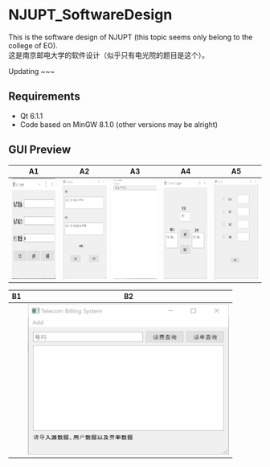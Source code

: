 # NJUPT_SoftwareDesign

This is the software design of NJUPT (this topic seems only belong to the college of EO).  
这是南京邮电大学的软件设计（似乎只有电光院的题目是这个）。  

Updating ~~~

## Requirements
* Qt 6.1.1
* Code based on MinGW 8.1.0 (other versions may be alright)

## GUI Preview
|A1|A2|A3|A4|A5|  
|:----:|:----:|:----:|:----:|:----:|
|<img src="https://github.com/Fater20/NJUPT_SoftwareDesign/blob/main/image/A1.png" width="300" height="200" />|<img src="https://github.com/Fater20/NJUPT_SoftwareDesign/blob/main/image/A2.png" width="300" height="200" />|<img src="https://github.com/Fater20/NJUPT_SoftwareDesign/blob/main/image/A3.png" width="300" height="200" />|<img src="https://github.com/Fater20/NJUPT_SoftwareDesign/blob/main/image/A4.png" width="300" height="200" />|<img src="https://github.com/Fater20/NJUPT_SoftwareDesign/blob/main/image/A5.png" width="300" height="200" />|

|B1|B2| 
|:----:|:----:|
||<img src="https://github.com/Fater20/NJUPT_SoftwareDesign/blob/main/image/B2.png" width="400" height="300" />|
